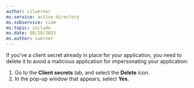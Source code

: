 ```yaml
---
author: cilwerner
ms.service: active-directory
ms.subservice: ciam
ms.topic: include
ms.date: 08/28/2023
ms.author: cwerner
---
```


If you've a client secret already in place for your application, you need to delete it to avoid a malicious application for impersonating your application:

1. Go to the **Client secrets** tab, and select the **Delete** icon.
2. In the pop-up window that appears, select **Yes**.
